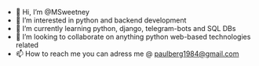 - 👋 Hi, I’m @MSweetney
- 👀 I’m interested in python and backend development
- 🌱 I’m currently learning python, django, telegram-bots and SQL DBs
- 💞️ I’m looking to collaborate on anything python web-based technologies related
- 📫 How to reach me 
                you can adress me @ paulberg1984@gmail.com
<!---
MSweetney/MSweetney is a ✨ special ✨ repository because its `README.md` (this file) appears on your GitHub profile.
You can click the Preview link to take a look at your changes.
--->
